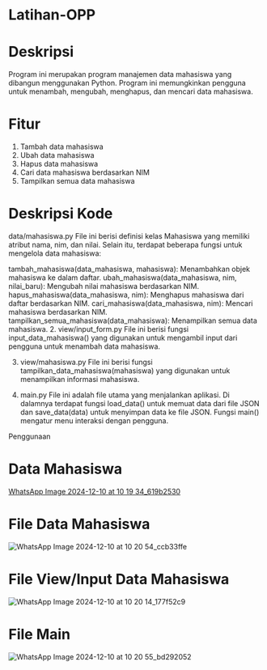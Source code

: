 # Latihan-OPP
# Deskripsi
Program ini merupakan program manajemen data mahasiswa yang dibangun menggunakan Python. Program ini memungkinkan pengguna untuk menambah, mengubah, menghapus, dan mencari data mahasiswa.

# Fitur
1. Tambah data mahasiswa
2. Ubah data mahasiswa
3. Hapus data mahasiswa
4. Cari data mahasiswa berdasarkan NIM
5. Tampilkan semua data mahasiswa

# Deskripsi Kode
data/mahasiswa.py
File ini berisi definisi kelas Mahasiswa yang memiliki atribut nama, nim, dan nilai. Selain itu, terdapat beberapa fungsi untuk mengelola data mahasiswa:

tambah_mahasiswa(data_mahasiswa, mahasiswa): Menambahkan objek mahasiswa ke dalam daftar.
ubah_mahasiswa(data_mahasiswa, nim, nilai_baru): Mengubah nilai mahasiswa berdasarkan NIM.
hapus_mahasiswa(data_mahasiswa, nim): Menghapus mahasiswa dari daftar berdasarkan NIM.
cari_mahasiswa(data_mahasiswa, nim): Mencari mahasiswa berdasarkan NIM.
tampilkan_semua_mahasiswa(data_mahasiswa): Menampilkan semua data mahasiswa.
2. view/input_form.py
File ini berisi fungsi input_data_mahasiswa() yang digunakan untuk mengambil input dari pengguna untuk menambah data mahasiswa.

3. view/mahasiswa.py
File ini berisi fungsi tampilkan_data_mahasiswa(mahasiswa) yang digunakan untuk menampilkan informasi mahasiswa.

4. main.py
File ini adalah file utama yang menjalankan aplikasi. Di dalamnya terdapat fungsi load_data() untuk memuat data dari file JSON dan save_data(data) untuk menyimpan data ke file JSON. Fungsi main() mengatur menu interaksi dengan pengguna.

Penggunaan

# Data Mahasiswa
[WhatsApp Image 2024-12-10 at 10 19 34_619b2530](https://github.com/user-attachments/assets/9f466403-34c8-443b-9363-9d54f4dddb8e)

# File Data Mahasiswa
![WhatsApp Image 2024-12-10 at 10 20 54_ccb33ffe](https://github.com/user-attachments/assets/4ef5984f-736c-4619-83c9-453a87f36b34)

# File View/Input Data Mahasiswa
![WhatsApp Image 2024-12-10 at 10 20 14_177f52c9](https://github.com/user-attachments/assets/a3cdf628-ad98-4caa-8e96-8ea9e237f9dc)

# File Main
![WhatsApp Image 2024-12-10 at 10 20 55_bd292052](https://github.com/user-attachments/assets/5cb4c098-088b-4f1d-acf2-aa7842daa0c8)
